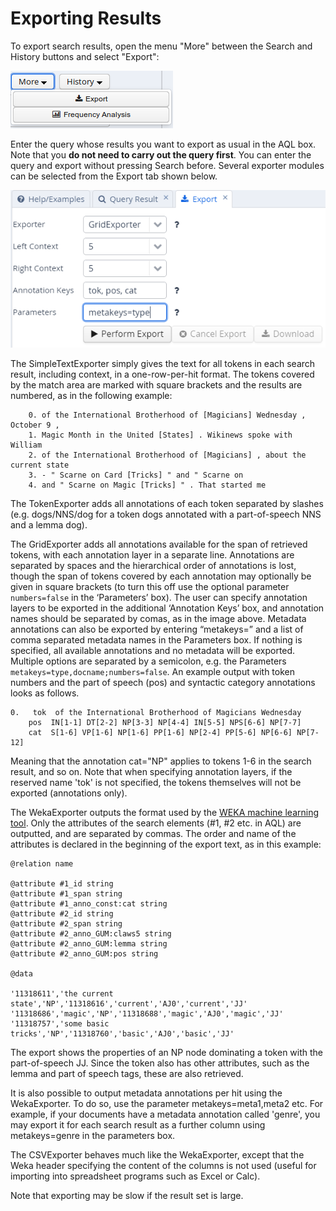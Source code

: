 # Exporting Results

To export search results, open the menu "More" between the Search and
History buttons and select "Export":

![](images/export.png)

Enter the query whose results you want to export as usual in the AQL
box. Note that you **do not need to carry out the query first**. You can
enter the query and export without pressing Search before. Several
exporter modules can be selected from the Export tab shown below.

![](images/export2.png)

The SimpleTextExporter simply gives the text for all tokens in each
search result, including context, in a one-row-per-hit format. The
tokens covered by the match area are marked with square brackets and the
results are numbered, as in the following
example:

``` 
    0. of the International Brotherhood of [Magicians] Wednesday , October 9 , 
    1. Magic Month in the United [States] . Wikinews spoke with William 
    2. of the International Brotherhood of [Magicians] , about the current state 
    3. - " Scarne on Card [Tricks] " and " Scarne on 
    4. and " Scarne on Magic [Tricks] " . That started me 
```

The TokenExporter adds all annotations of each token separated by slashes
(e.g. dogs/NNS/dog for a token dogs annotated with a part-of-speech NNS
and a lemma dog).

The GridExporter adds all annotations available for the span of
retrieved tokens, with each annotation layer in a separate line.
Annotations are separated by spaces and the hierarchical order of
annotations is lost, though the span of tokens covered by each
annotation may optionally be given in square brackets (to turn this off
use the optional parameter `numbers=false` in the ‘Parameters’ box). The
user can specify annotation layers to be exported in the additional
‘Annotation Keys’ box, and annotation names should be separated by
comas, as in the image above. Metadata annotations can also be exported
by entering “metakeys=” and a list of comma separated metadata names in
the Parameters box. If nothing is specified, all available annotations
and no metadata will be exported. Multiple options are separated by a
semicolon, e.g. the Parameters `metakeys=type,docname;numbers=false`. An
example output with token numbers and the part of speech (pos) and
syntactic category annotations looks as follows.

    0.   tok  of the International Brotherhood of Magicians Wednesday 
        pos  IN[1-1] DT[2-2] NP[3-3] NP[4-4] IN[5-5] NPS[6-6] NP[7-7] 
        cat  S[1-6] VP[1-6] NP[1-6] PP[1-6] NP[2-4] PP[5-6] NP[6-6] NP[7-12] 

Meaning that the annotation cat="NP" applies to tokens 1-6 in the search
result, and so on. Note that when specifying annotation layers, if the
reserved name 'tok' is not specified, the tokens themselves will not be
exported (annotations only).

The WekaExporter outputs the format used by the [WEKA machine learning
tool](http://www.cs.waikato.ac.nz/ml/weka/). Only the attributes of the
search elements (\#1, \#2 etc. in AQL) are outputted, and are separated
by commas. The order and name of the attributes is declared in the
beginning of the export text, as in this example:

    @relation name
    
    @attribute #1_id string
    @attribute #1_span string
    @attribute #1_anno_const:cat string
    @attribute #2_id string
    @attribute #2_span string
    @attribute #2_anno_GUM:claws5 string
    @attribute #2_anno_GUM:lemma string
    @attribute #2_anno_GUM:pos string
    
    @data
    
    '11318611','the current state','NP','11318616','current','AJ0','current','JJ'
    '11318686','magic','NP','11318688','magic','AJ0','magic','JJ'
    '11318757','some basic tricks','NP','11318760','basic','AJ0','basic','JJ'

The export shows the properties of an NP node dominating a token with
the part-of-speech JJ. Since the token also has other attributes, such
as the lemma and part of speech tags, these are also retrieved.

It is also possible to output metadata annotations per hit using the
WekaExporter. To do so, use the parameter metakeys=meta1,meta2 etc. For
example, if your documents have a metadata annotation called 'genre',
you may export it for each search result as a further column using
metakeys=genre in the parameters box.

The CSVExporter behaves much like the WekaExporter, except that the Weka
header specifying the content of the columns is not used (useful for
importing into spreadsheet programs such as Excel or Calc).

Note that exporting may be slow if the result set is large.